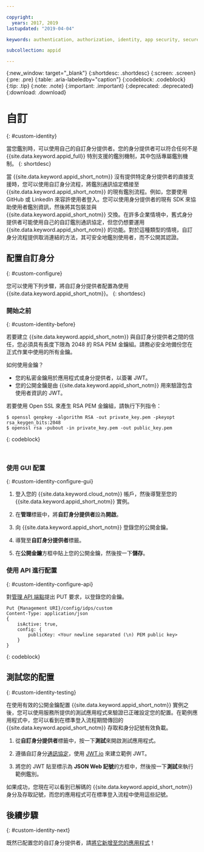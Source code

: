 ```yaml
---

copyright:
  years: 2017, 2019
lastupdated: "2019-04-04"

keywords: authentication, authorization, identity, app security, secure, custom, proprietary, private key, public key, jwt

subcollection: appid

---
```


{:new_window: target="_blank"}
{:shortdesc: .shortdesc}
{:screen: .screen}
{:pre: .pre}
{:table: .aria-labeledby="caption"}
{:codeblock: .codeblock}
{:tip: .tip}
{:note: .note}
{:important: .important}
{:deprecated: .deprecated}
{:download: .download}

# 自訂
{: #custom-identity}

當您鑑別時，可以使用自己的自訂身分提供者。您的身分提供者可以符合任何不是 {{site.data.keyword.appid_full}} 特別支援的鑑別機制，其中包括專屬鑑別機制。
{: shortdesc}

當 {{site.data.keyword.appid_short_notm}} 沒有提供特定身分提供者的直接支援時，您可以使用自訂身分流程，將鑑別通訊協定橋接至 {{site.data.keyword.appid_short_notm}} 的現有鑑別流程。例如，您要使用 GitHub 或 LinkedIn 來容許使用者登入。您可以使用身分提供者的現有 SDK 來協助使用者鑑別資訊，然後將其包裝並與 {{site.data.keyword.appid_short_notm}} 交換。在許多企業情境中，舊式身分提供者可能使用自己的自訂鑑別通訊協定，但您仍想要運用 {{site.data.keyword.appid_short_notm}} 的功能。對於這種類型的情境，自訂身分流程提供取消連結的方法，其可安全地鑑別使用者，而不公開其認證。

## 配置自訂身分
{: #custom-configure}

您可以使用下列步驟，將自訂身分提供者配置為使用 {{site.data.keyword.appid_short_notm}}。
{: shortdesc}

### 開始之前
{: #custom-identity-before}

若要建立 {{site.data.keyword.appid_short_notm}} 與自訂身分提供者之間的信任，您必須具有長度下限為 2048 的 RSA PEM 金鑰組。請務必安全地備份您在正式作業中使用的所有金鑰。

如何使用金鑰？

- 您的私密金鑰用於應用程式或身分提供者，以簽署 JWT。
- 您的公開金鑰是由 {{site.data.keyword.appid_short_notm}} 用來驗證包含使用者資訊的 JWT。

若要使用 Open SSL 來產生 RSA PEM 金鑰組，請執行下列指令：

```
$ openssl genpkey -algorithm RSA -out private_key.pem -pkeyopt rsa_keygen_bits:2048
$ openssl rsa -pubout -in private_key.pem -out public_key.pem
```
{: codeblock}

</br>

### 使用 GUI 配置
{: #custom-identity-configure-gui}

1. 登入您的 {{site.data.keyword.cloud_notm}} 帳戶，然後導覽至您的 {{site.data.keyword.appid_short_notm}} 實例。

2. 在**管理**標籤中，將**自訂身分提供者**設為**開啟**。

3. 向 {{site.data.keyword.appid_short_notm}} 登錄您的公開金鑰。
  1. 導覽至**自訂身分提供者**標籤。
  2. 在**公開金鑰**方框中貼上您的公開金鑰，然後按一下**儲存**。



### 使用 API 進行配置
{: #custom-identity-configure-api}

對[管理 API 端點](https://us-south.appid.cloud.ibm.com/swagger-ui/#/Management%20API%20-%20Identity%20Providers/mgmt.set_custom_idp)提出 PUT 要求，以登錄您的金鑰。

```
Put {Management URI}/config/idps/custom
Content-Type: application/json
{
    isActive: true,
    config: {
        publicKey: <Your newline separated (\n) PEM public key>
    }
}
```
{: codeblock}

## 測試您的配置
{: #custom-identity-testing}

在使用有效的公開金鑰配置 {{site.data.keyword.appid_short_notm}} 實例之後，您可以使用服務所提供的測試應用程式來驗證已正確設定您的配置。在範例應用程式中，您可以看到在標準登入流程期間傳回的 {{site.data.keyword.appid_short_notm}} 存取和身分記號有效負載。

1. 從**自訂身分提供者**標籤中，按一下**測試**來開啟測試應用程式。

2. 遵循自訂身分[通訊協定](/docs/services/appid?topic=appid-custom-auth#generating-jwts)，使用 [JWT.io](https://jwt.io/) 來建立範例 JWT。

3. 將您的 JWT 貼至標示為 **JSON Web 記號**的方框中，然後按一下**測試**來執行範例鑑別。

如果成功，您現在可以看到已解碼的 {{site.data.keyword.appid_short_notm}} 身分及存取記號，而您的應用程式可在標準登入流程中使用這些記號。

## 後續步驟
{: #custom-identity-next}

既然已配置您的自訂身分提供者，請[將它新增至您的應用程式](/docs/services/appid?topic=appid-custom-auth#custom-auth)！
